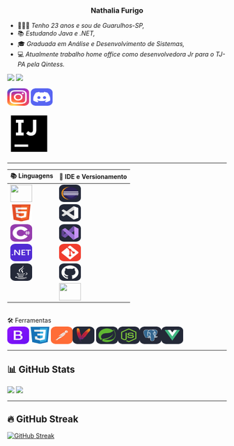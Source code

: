 <!-- markdownlint-disable MD033 MD041 -->
<h3 align="center">Nathalia Furigo</h3>

- 🙋🏻‍♀️ *Tenho 23 anos e sou de Guarulhos-SP,* 
- 📚 *Estudando Java e .NET,*
- 🎓 *Graduada em Análise e Desenvolvimento de Sistemas,*
- :computer: *Atualmente trabalho home office como desenvolvedora Jr para o TJ-PA pela Qintess.*

<a href = "mailto:furinathi@gmail.com"><img src="https://img.shields.io/badge/-Gmail-%23333?style=for-the-badge&logo=gmail&logoColor=white" target="_blank"></a>
<a href="https://www.linkedin.com/in/nathalia-furigo-968136113/" target="_blank"><img src="https://img.shields.io/badge/-LinkedIn-%230077B5?style=for-the-badge&logo=linkedin&logoColor=white" target="_blank"></a>

<a href = "https://www.instagram.com/nath05mf_/"><img align="center" height="40" width="50" src="https://github.com/tandpfun/skill-icons/blob/main/icons/Instagram.svg" target="_blank"></a>
<a href = "https://discord.com/channels/@nath_furigo"><img align="center" height="40" width="50" src="https://github.com/tandpfun/skill-icons/blob/main/icons/Discord.svg" target="_blank"></a>

<svg xmlns="http://www.w3.org/2000/svg" x="0px" y="0px" width="100" height="100" viewBox="0 0 24 24">
    <path d="M2,2v20h20V2H2z M4.75,11.375H6V6H4.75V4.375H9V6H7.75v5.375H9V13H4.75V11.375z M11.5,19.25H4V18h7.5V19.25z M16,9.875 c0,1.125-0.25,3.25-3,3.25c-1.5,0-2.315-0.902-2.625-1.271l1.154-1.319c0.208,0.231,0.721,0.84,1.471,0.84 c1.125,0,1.125-1.125,1.125-1.5v-5.5H16V9.875z"></path>
</svg>

---------------------------------------------   

|      📚 Linguagens       | 🚀 IDE e Versionamento     |
|--------------------------|-----------------------------|
| <img align="center" height="40" width="50" src="https://cdn.jsdelivr.net/gh/devicons/devicon/icons/angularjs/angularjs-original.svg"> | <img align="center" height="40" width="50" src="https://github.com/tandpfun/skill-icons/blob/main/icons/Eclipse-Dark.svg"> |
| <img align="center" height="40" width="50" src="https://raw.githubusercontent.com/devicons/devicon/master/icons/html5/html5-original.svg"> | <img align="center" height="40" width="50" src="https://github.com/tandpfun/skill-icons/blob/main/icons/VSCode-Dark.svg"> |
| <img align="center" height="40" width="50" src="https://github.com/tandpfun/skill-icons/blob/main/icons/CS.svg"> | <img align="center" height="40" width="50" src="https://github.com/tandpfun/skill-icons/blob/main/icons/VisualStudio-Dark.svg"> |
| <img align="center" height="40" width="50" src="https://github.com/tandpfun/skill-icons/blob/main/icons/DotNet.svg"> |  <img align="center" height="40" width="50" src="https://github.com/tandpfun/skill-icons/blob/main/icons/Git.svg"> |
| <img align="center" height="40" width="50" src="https://github.com/tandpfun/skill-icons/blob/main/icons/Java-Dark.svg"> | <img align="center" height="40" width="50" src="https://github.com/tandpfun/skill-icons/blob/main/icons/Github-Dark.svg"> |
| | <img align="center" height="40" width="50" src="https://github.com/tandpfun/skill-icons/blob/main/icons/IntelliJIDEA-Dark.svg"> |

<br>
🛠️ Ferramentas
<br>
<img align="center" height="40" width="50" src="https://github.com/tandpfun/skill-icons/blob/main/icons/Bootstrap.svg"><img align="center" height="40" width="50" src="https://raw.githubusercontent.com/devicons/devicon/master/icons/css3/css3-original.svg"><img align="center" height="40" width="50" src="https://github.com/tandpfun/skill-icons/blob/main/icons/Postman.svg"><img align="center" height="40" width="50" src="https://github.com/tandpfun/skill-icons/blob/main/icons/Maven-Dark.svg">
<img align="center" height="40" width="50" src="https://github.com/tandpfun/skill-icons/blob/main/icons/Spring-Dark.svg"><img align="center" height="40" width="50" src="https://github.com/tandpfun/skill-icons/blob/main/icons/NodeJS-Dark.svg"><img align="center" height="40" width="50" src="https://github.com/tandpfun/skill-icons/blob/main/icons/PostgreSQL-Dark.svg"><img align="center" height="40" width="50" src="https://github.com/tandpfun/skill-icons/blob/main/icons/VueJS-Dark.svg">

---------------------------------------------

## 📊 GitHub Stats

<div>
    <img height="120em" src="https://github-readme-stats.vercel.app/api?username=nathiz&show_icons=true&theme=midnight-purple&include_all_commits=true&count_private=true"/>
    <img height="120em" src="https://github-readme-stats.vercel.app/api/top-langs/?username=nathiz&layout=compact&langs_count=16&theme=midnight-purple"/>
</div>

-----------------------------------------------

## 🔥 GitHub Streak

[![GitHub Streak](https://streak-stats.demolab.com/?user=nathiz&theme=midnight-purple&background=000&border=8300ff&dates=FFF)](https://git.io/streak-stats)
